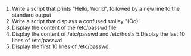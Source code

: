 1. Write a script that prints “Hello, World”, followed by a new line to the standard output
2. Write a script that displays a confused smiley "(Ôo)'.
3. Display the content of the /etc/passwd file
4. Display the content of /etc/passwd and /etc/hosts
5.Display the last 10 lines of /etc/passwd
6. Display the first 10 lines of /etc/passwd.
